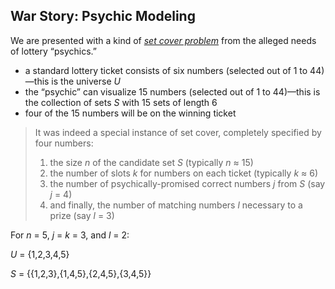 ## War Story: Psychic Modeling

We are presented with a kind of _[set cover problem](https://en.wikipedia.org/wiki/Set_cover_problem)_ from the alleged needs of lottery “psychics.”

* a standard lottery ticket consists of six numbers (selected out of 1 to 44)—this is the universe _U_
* the “psychic” can visualize 15 numbers (selected out of 1 to 44)—this is the collection of sets _S_ with 15 sets of length 6
* four of the 15 numbers will be on the winning ticket

>It was indeed a special instance of set cover, completely specified by four numbers:
>
>1) the size _n_ of the candidate set _S_ (typically _n_ ≈ 15)
>2) the number of slots _k_ for numbers on each ticket (typically _k_ ≈ 6)
>3) the number of psychically-promised correct numbers _j_ from _S_ (say _j_ = 4)
>4) and finally, the number of matching numbers _l_ necessary to a prize (say _l_ = 3)

For _n_ = 5, _j_ = _k_ = 3, and _l_ = 2:

_U_ = {1,2,3,4,5}

_S_ = {{1,2,3},{1,4,5},{2,4,5},{3,4,5}}